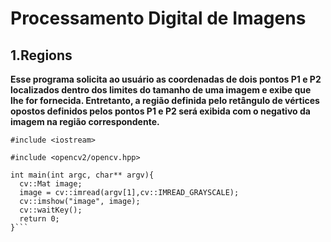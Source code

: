 # **Processamento Digital de Imagens** 




## **1.Regions**
**Esse programa solicita ao usuário as coordenadas de dois pontos P1 e P2 localizados dentro dos limites do tamanho de uma imagem e exibe que lhe for fornecida. Entretanto, a região definida pelo retângulo de vértices opostos definidos pelos pontos P1 e P2 será exibida com o negativo da imagem na região correspondente.**


```
#include <iostream>

#include <opencv2/opencv.hpp>

int main(int argc, char** argv){
  cv::Mat image;
  image = cv::imread(argv[1],cv::IMREAD_GRAYSCALE);
  cv::imshow("image", image);
  cv::waitKey();
  return 0;
}```

